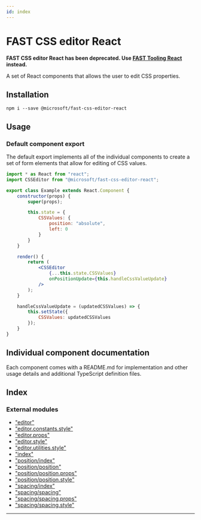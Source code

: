 ```yaml
---
id: index
---
```



FAST CSS editor React
=====================

**FAST CSS editor React has been deprecated. Use [FAST Tooling React](https://www.npmjs.com/package/@microsoft/fast-tooling-react) instead.**

A set of React components that allows the user to edit CSS properties.

Installation
------------

`npm i --save @microsoft/fast-css-editor-react`

Usage
-----

### Default component export

The default export implements all of the individual components to create a set of form elements that allow for editing of CSS values.

```jsx
import * as React from "react";
import CSSEditor from "@microsoft/fast-css-editor-react";

export class Example extends React.Component {
    constructor(props) {
        super(props);

        this.state = {
            CSSValues: {
                position: "absolute",
                left: 0
            }
        }
    }

    render() {
        return (
            <CSSEditor
                {...this.state.CSSValues}
                onPositionUpdate={this.handleCssValueUpdate}
            />
        );
    }

    handleCssValueUpdate = (updatedCSSValues) => {
        this.setState({
            CSSValues: updatedCSSValues
        });
    }
}
```

Individual component documentation
----------------------------------

Each component comes with a README.md for implementation and other usage details and additional TypeScript definition files.

## Index

### External modules

* ["editor"](modules/_editor_.md)
* ["editor.constants.style"](modules/_editor_constants_style_.md)
* ["editor.props"](modules/_editor_props_.md)
* ["editor.style"](modules/_editor_style_.md)
* ["editor.utilities.style"](modules/_editor_utilities_style_.md)
* ["index"](modules/_index_.md)
* ["position/index"](modules/_position_index_.md)
* ["position/position"](modules/_position_position_.md)
* ["position/position.props"](modules/_position_position_props_.md)
* ["position/position.style"](modules/_position_position_style_.md)
* ["spacing/index"](modules/_spacing_index_.md)
* ["spacing/spacing"](modules/_spacing_spacing_.md)
* ["spacing/spacing.props"](modules/_spacing_spacing_props_.md)
* ["spacing/spacing.style"](modules/_spacing_spacing_style_.md)

---

